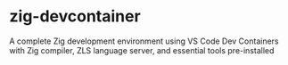 # zig-devcontainer
A complete Zig development environment using VS Code Dev Containers with Zig compiler, ZLS language server, and essential tools pre-installed
